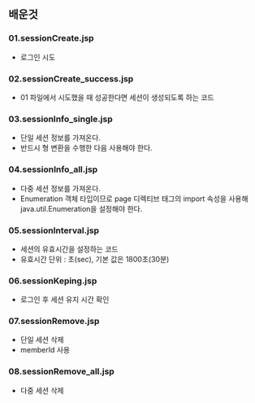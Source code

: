 ## 배운것

### 01.sessionCreate.jsp
- 로그인 시도

### 02.sessionCreate_success.jsp
- 01 파일에서 시도했을 때 성공한다면 세션이 생성되도록 하는 코드

### 03.sessionInfo_single.jsp
- 단일 세션 정보를 가져온다.
- 반드시 형 변환을 수행한 다음 사용해야 한다.

### 04.sessionInfo_all.jsp
- 다중 세션 정보를 가져온다.
- Enumeration 객체 타입이므로 page 디렉티브 태그의 import 속성을 사용해 java.util.Enumeration을 설정해야 한다.

### 05.sessionInterval.jsp
- 세션의 유효시간을 설정하는 코드
- 유효시간 단위 : 초(sec), 기본 값은 1800초(30분)

### 06.sessionKeping.jsp
- 로그인 후 세션 유지 시간 확인

### 07.sessionRemove.jsp
- 단일 세션 삭제
- memberId 사용

### 08.sessionRemove_all.jsp
- 다중 세션 삭제